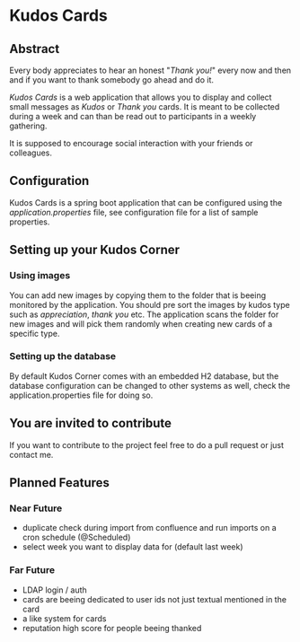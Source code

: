 # Kudos Cards

## Abstract
Every body appreciates to hear an honest "*Thank you!*" every now and then and if you want to thank somebody go ahead and do it.

*Kudos Cards* is a web application that allows you to display and collect small messages as *Kudos* or *Thank you* cards. 
It is meant to be collected during a week and can than be read out to participants in a weekly gathering.

It is supposed to encourage social interaction with your friends or colleagues.

## Configuration
Kudos Cards is a spring boot application that can be configured using the *application.properties* file, see configuration file for a list of sample properties.

## Setting up your Kudos Corner

### Using images
You can add new images by copying them to the folder that is beeing monitored by the application. You should pre sort the images by kudos type such as
*appreciation*, *thank you* etc. The application scans the folder for new images and will pick them randomly when creating new cards of a specific type.

### Setting up the database
By default Kudos Corner comes with an embedded H2 database, but the database configuration can be changed to other systems as well, check the application.properties file for doing so.


## You are invited to contribute
If you want to contribute to the project feel free to do a pull request or just contact me.

## Planned Features
### Near Future
- duplicate check during import from confluence and run imports on a cron schedule (@Scheduled)
- select week you want to display data for (default last week)

### Far Future
- LDAP login / auth
- cards are beeing dedicated to user ids not just textual mentioned in the card
- a like system for cards
- reputation high score for people beeing thanked

 


  